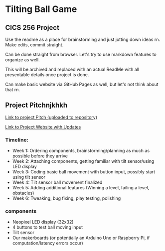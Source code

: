 # Tilting Ball Game

## CICS 256 Project


Use the readme as a place for brainstorming and just jotting down ideas rn. Make edits, commit straight. 

Can be done straight from browser. Let's try to use markdown features to organize as well. 

This will be archived and replaced with an actual ReadMe with all presentable details once project is done. 

Can make basic website via GitHub Pages as well, but let's not think about that rn. 

## Project Pitchnjkhkh

<a href="https://github.com/suobset/256BallTilt/blob/main/assets/CICS156%20Final%20Project%20Presentation.pdf">Link to project Pitch (uploaded to repository)</a>

<a href="https://sites.google.com/umass.edu/rollgame/home">Link to Project Website with Updates</a>

### Timeline:

* Week 1: Ordering components, brainstorming/planning as much as possible before they arrive
* Week 2: Attaching components, getting familiar with tilt sensor/using LED display
* Week 3: Coding basic ball movement with button input, possibly start using tilt sensor
* Week 4: Tilt sensor ball movement finalized
* Week 5: Adding additional features (Winning a level, failing a level, obstacles)
* Week 6: Tweaking, bug fixing, play testing, polishing

### components

* Neopixel LED display (32x32)
* 4 buttons to test ball moving input
* Tilt sensor
* Our makerboards (or potentially an Arduino Uno or Raspberry Pi, if computation/latency errors occur)
